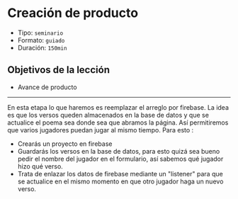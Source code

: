 # Creación de producto

* Tipo: `seminario`
* Formato: `guiado`
* Duración: `150min`

## Objetivos de la lección

* Avance de producto

***

En esta etapa lo que haremos es reemplazar el arreglo por firebase. La idea es
que los versos queden almacenados en la base de datos y que se actualice el
poema sea donde sea que abramos la página. Así permitiremos que varios jugadores
puedan jugar al mismo tiempo. Para esto :

* Crearás un proyecto en firebase
* Guardarás los versos en la base de datos, para esto quizá sea bueno pedir el 
nombre del jugador en el formulario, así sabemos qué jugador hizo qué verso.
* Trata de enlazar los datos de firebase mediante un "listener" para que se 
actualice en el mismo momento en que otro jugador haga un nuevo verso.
